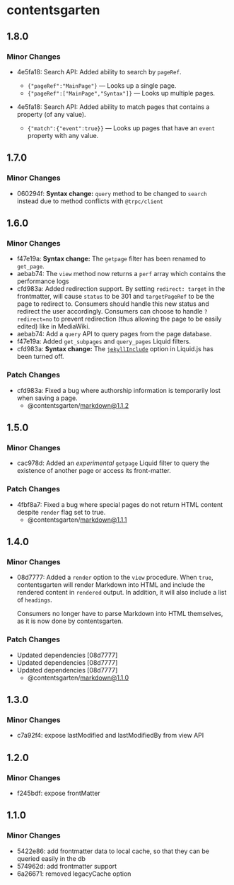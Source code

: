 # contentsgarten

## 1.8.0

### Minor Changes

- 4e5fa18: Search API: Added ability to search by `pageRef`.

  - `{"pageRef":"MainPage"}` — Looks up a single page.
  - `{"pageRef":["MainPage","Syntax"]}` — Looks up multiple pages.

- 4e5fa18: Search API: Added ability to match pages that contains a property (of any value).

  - `{"match":{"event":true}}` — Looks up pages that have an `event` property with any value.

## 1.7.0

### Minor Changes

- 060294f: **Syntax change:** `query` method to be changed to `search` instead due to method conflicts with `@trpc/client`

## 1.6.0

### Minor Changes

- f47e19a: **Syntax change:** The `getpage` filter has been renamed to `get_page`.
- aebab74: The `view` method now returns a `perf` array which contains the performance logs
- cfd983a: Added redirection support. By setting `redirect: target` in the frontmatter, will cause `status` to be 301 and `targetPageRef` to be the page to redirect to. Consumers should handle this new status and redirect the user accordingly. Consumers can choose to handle `?redirect=no` to prevent redirection (thus allowing the page to be easily edited) like in MediaWiki.
- aebab74: Add a `query` API to query pages from the page database.
- f47e19a: Added `get_subpages` and `query_pages` Liquid filters.
- cfd983a: **Syntax change:** The [`jekyllInclude`](https://liquidjs.com/tutorials/options.html#Jekyll-include) option in Liquid.js has been turned off.

### Patch Changes

- cfd983a: Fixed a bug where authorship information is temporarily lost when saving a page.
  - @contentsgarten/markdown@1.1.2

## 1.5.0

### Minor Changes

- cac978d: Added an _experimental_ `getpage` Liquid filter to query the existence of another page or access its front-matter.

### Patch Changes

- 4fbf8a7: Fixed a bug where special pages do not return HTML content despite `render` flag set to true.
  - @contentsgarten/markdown@1.1.1

## 1.4.0

### Minor Changes

- 08d7777: Added a `render` option to the `view` procedure. When `true`, contentsgarten will render Markdown into HTML and include the rendered content in `rendered` output. In addition, it will also include a list of `headings`.

  Consumers no longer have to parse Markdown into HTML themselves, as it is now done by contentsgarten.

### Patch Changes

- Updated dependencies [08d7777]
- Updated dependencies [08d7777]
- Updated dependencies [08d7777]
  - @contentsgarten/markdown@1.1.0

## 1.3.0

### Minor Changes

- c7a92f4: expose lastModified and lastModifiedBy from view API

## 1.2.0

### Minor Changes

- f245bdf: expose frontMatter

## 1.1.0

### Minor Changes

- 5422e86: add frontmatter data to local cache, so that they can be queried easily in the db
- 574962d: add frontmatter support
- 6a26671: removed legacyCache option
